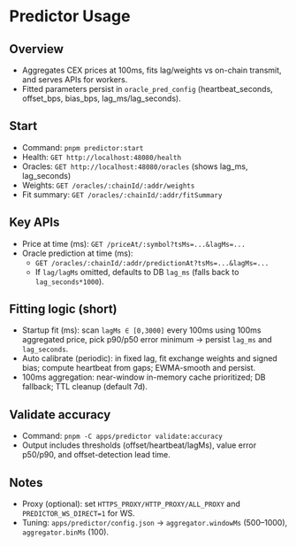 # Predictor Usage

## Overview
- Aggregates CEX prices at 100ms, fits lag/weights vs on-chain transmit, and serves APIs for workers.
- Fitted parameters persist in `oracle_pred_config` (heartbeat_seconds, offset_bps, bias_bps, lag_ms/lag_seconds).

## Start
- Command: `pnpm predictor:start`
- Health: `GET http://localhost:48080/health`
- Oracles: `GET http://localhost:48080/oracles` (shows lag_ms, lag_seconds)
- Weights: `GET /oracles/:chainId/:addr/weights`
- Fit summary: `GET /oracles/:chainId/:addr/fitSummary`

## Key APIs
- Price at time (ms): `GET /priceAt/:symbol?tsMs=...&lagMs=...`
- Oracle prediction at time (ms):
  - `GET /oracles/:chainId/:addr/predictionAt?tsMs=...&lagMs=...`
  - If `lag/lagMs` omitted, defaults to DB `lag_ms` (falls back to `lag_seconds*1000`).

## Fitting logic (short)
- Startup fit (ms): scan `lagMs ∈ [0,3000]` every 100ms using 100ms aggregated price, pick p90/p50 error minimum → persist `lag_ms` and `lag_seconds`.
- Auto calibrate (periodic): in fixed lag, fit exchange weights and signed bias; compute heartbeat from gaps; EWMA-smooth and persist.
- 100ms aggregation: near-window in-memory cache prioritized; DB fallback; TTL cleanup (default 7d).

## Validate accuracy
- Command: `pnpm -C apps/predictor validate:accuracy`
- Output includes thresholds (offset/heartbeat/lagMs), value error p50/p90, and offset-detection lead time.

## Notes
- Proxy (optional): set `HTTPS_PROXY/HTTP_PROXY/ALL_PROXY` and `PREDICTOR_WS_DIRECT=1` for WS.
- Tuning: `apps/predictor/config.json` → `aggregator.windowMs` (500–1000), `aggregator.binMs` (100).

